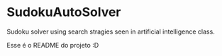 # SudokuAutoSolver
Sudoku solver using search stragies seen in artificial intelligence class.

Esse é o README do projeto :D
